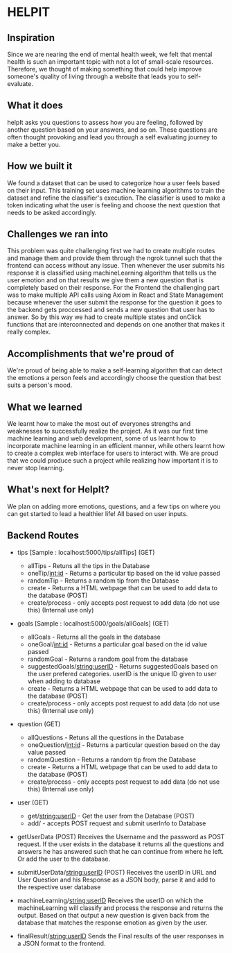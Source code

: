 # HELPIT

## Inspiration
Since we are nearing the end of mental health week, we felt that mental health is such an important topic with 
not a lot of small-scale resources. Therefore, we thought of making something that could help improve someone's 
quality of living through a website that leads you to self-evaluate.

## What it does
helpIt asks you questions to assess how you are feeling, followed by another question based on your answers, 
and so on. These questions are often thought provoking and lead you through a self evaluating journey to make a better you.

## How we built it
We found a dataset that can be used to categorize how a user feels based on their input. This training set 
uses machine learning algorithms to train the dataset and refine the classifier's execution. 
The classifier is used to make a token indicating what the user is feeling and choose the next question that needs to be asked accordingly.

## Challenges we ran into
This problem was quite challenging first we had to create multiple routes and manage them and provide them through the ngrok tunnel
such that the frontend can access without any issue. Then whenever the user submits his response it is classified using machineLearning
algorithm that tells us the user emotion and on that results we give them a new question that is completely based on their response.
For the Frontend the challenging part was to make multiple API calls using Axiom in React and State Management because whenever the user
submit the response for the question it goes to the backend gets proccessed and sends a new question that user has to answer. So by this way
we had to create multiple states and onClick functions that are interconnected and depends on one another that makes it really complex.

## Accomplishments that we're proud of
We're proud of being able to make a self-learning algorithm that can detect the emotions a person feels and accordingly
choose the question that best suits a person's mood.
 
## What we learned
We learnt how to make the most out of everyones strengths and weaknesses to successfully realize the project. 
As it was our first time machine learning and web development, some of us learnt how to incorporate machine learning 
in an efficient manner, while others learnt how to create a complex web interface for users to interact with. 
We are proud that we could produce such a project while realizing how important it is to never stop learning. 

## What's next for HelpIt?
We plan on adding more emotions, questions, and a few tips on where you can get started to lead a 
healthier life! All based on user inputs.


## Backend Routes
* tips
[Sample : localhost:5000/tips/allTips]
    (GET)
    * allTips - Retuns all the tips in the Database 
    * oneTip/<int:id> - Returns a particular tip based on the id value passed
    * randomTip - Returns a random tip from the Database
    * create - Returns a HTML webpage that can be used to add data to the database
    (POST)
    * create/process - only accepts post request to add data (do not use this) (Internal use only)

* goals
[Sample : localhost:5000/goals/allGoals]
    (GET)
    * allGoals - Returns all the goals in the database
    * oneGoal/<int:id> - Returns a particular goal based on the id value passed
    * randomGoal - Returns a random goal from the database
    * suggestedGoals/<string:userID> - Returns suggestedGoals based on the user prefered categories. 
                               	       userID is the unique ID given to user when adding to database
    * create - Returns a HTML webpage that can be used to add data to the database
    (POST)
    * create/process - only accepts post request to add data (do not use this) (Internal use only)

* question
    (GET)
    * allQuestions - Retuns all the questions in the Database 
    * oneQuestion/<int:id> - Returns a particular question based on the day value passed
    * randomQuestion - Returns a random tip from the Database
    * create - Returns a HTML webpage that can be used to add data to the database
    (POST)
    * create/process - only accepts post request to add data (do not use this) (Internal use only)

* user
    (GET)
    * get/<string:userID> - Get the user from the Database
    (POST)
    * add/ - accepts POST request and submit userInfo to Database

* getUserData (POST)
	Receives the Username and the password as POST request. If the user exists in the database
	it returns all the questions and answers he has answered such that he can continue from where
	he left. Or add the user to the database.

* submitUserData/<string:userID> (POST)
	Receives the userID in URL and User Question and his Response as a JSON body, parse it and 
	add to the respective user database

* machineLearning/<string:userID>
	Receives the userID on which the machineLearning will classify and process the response and 
	returns the output. Based on that output a new question is given back from the database that
	matches the response emotion as given by the user.

* finalResult/<string:userID>
	Sends the Final results of the user responses in a JSON format to the frontend.
